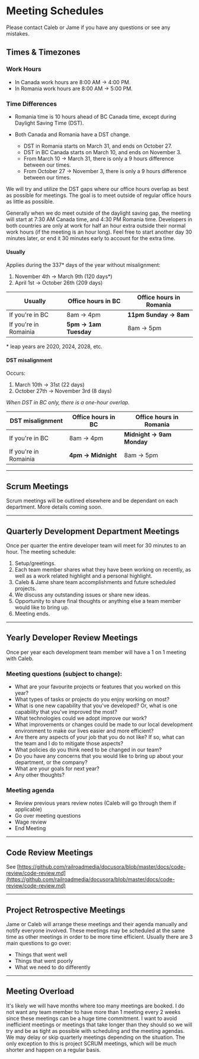 # Meeting Schedules

Please contact Caleb or Jame if you have any questions or see any mistakes.

## Times & Timezones

### Work Hours

- In Canada work hours are 8:00 AM -> 4:00 PM.
- In Romania work hours are 8:00 AM -> 5:00 PM.

### Time Differences
- Romania time is 10 hours ahead of BC Canada time, except during Daylight Saving Time (DST).

- Both Canada and Romania have a DST change.
    - DST in Romania starts on March 31, and ends on October 27.
    - DST in BC Canada starts on March 10, and ends on November 3.
    - From March 10 -> March 31, there is only a 9 hours difference between our times.
    - From October 27 -> November 3, there is only a 9 hours difference between our times.

We will try and utilize the DST gaps where our office hours overlap as best as possible for meetings.  The goal is to meet outside of regular office hours as little as possible.

Generally when we do meet outside of the daylight saving gap, the meeting will start at 7:30 AM Canada time, and 4:30 PM Romania time. Developers in both countries are only at work for half an hour extra outside their normal work hours (if the meeting is an hour long). Feel free to start another day 30 minutes later, or end it 30 minutes early to account for the extra time.

#### Usually

<!-- Nov4→Mar9 & Apr1→Oct26 -->

Applies during the 337\* days of the year without misalignment:

1. November 4th → March 9th (120 days\*)
1. April 1st → October 26th (209 days)

| Usually               | Office hours in BC    | Office hours in Romania | 
|-----------------------|-----------------------|-------------------------| 
| If you're in BC       | 8am → 4pm             | **11pm Sunday → 8am**   | 
| If you're in Romainia | **5pm → 1am Tuesday** | 8am → 5pm               | 

<!-- donatstudios.com/CsvToMarkdownTable
Usually,Office hours in BC,Office hours in Romania
If you're in BC,8am → 4pm,**11pm Sunday → 8am**
If you're in Romainia,**5pm → 1am Tuesday**,8am → 5pm
-->

\* leap years are 2020, 2024, 2028, etc.

#### DST misalignment

Occurs:

1. March 10th → 31st (22 days)
2. October 27th → November 3rd (8 days)

*When DST in BC only, there is a one-hour overlap.*

| DST misalignment      | Office hours in BC | Office hours in Romania   | 
|-----------------------|--------------------|---------------------------| 
| If you're in BC       | 8am → 4pm          | **Midnight → 9am Monday** | 
| If you're in Romainia | **4pm → Midnight** | 8am → 5pm                 |  

<!-- donatstudios.com/CsvToMarkdownTable
DST misalignment,Office hours in BC,Office hours in Romania
If you're in BC,8am → 4pm,**Midnight → 9am Monday**
If you're in Romainia,**4pm → Midnight**,8am → 5pm
-->

--- 

## Scrum Meetings

Scrum meetings will be outlined elsewhere and be dependant on each department. More details coming soon.

--- 

## Quarterly Development Department Meetings

Once per quarter the entire developer team will meet for 30 minutes to an hour. The meeting schedule:

1. Setup/greetings.
2. Each team member shares what they have been working on recently, as well as a work related highlight and a personal highlight.
3. Caleb & Jame share team accomplishments and future scheduled projects.
4. We discuss any outstanding issues or share new ideas.
5. Opportunity to share final thoughts or anything else a team member would like to bring up. 
6. Meeting ends.

--- 

## Yearly Developer Review Meetings

Once per year each development team member will have a 1 on 1 meeting with Caleb. 

### Meeting questions (subject to change):

- What are your favourite projects or features that you worked on this year?
- What types of tasks or projects do you enjoy working on most?
- What is one new capability that you've developed? Or, what is one capability that you've improved the most? 
- What technologies could we adopt improve our work?
- What improvements or changes could be made to our local development environment to make our lives easier and more efficient?
- Are there any aspects of your job that you do not like? If so, what can the team and I do to mitigate those aspects?
- What policies do you think need to be changed in our team? 
- Do you have any concerns that you would like to bring up about your department, or the company? 
- What are your goals for next year?
- Any other thoughts?

### Meeting agenda

- Review previous years review notes (Caleb will go through them if applicable)
- Go over meeting questions
- Wage review
- End Meeting

--- 

## Code Review Meetings

See [https://github.com/railroadmedia/docusora/blob/master/docs/code-review/code-review.md](https://github.com/railroadmedia/docusora/blob/master/docs/code-review/code-review.md)

--- 

## Project Retrospective Meetings

Jame or Caleb will arrange these meetings and their agenda manually and notify everyone involved. These meetings may be scheduled at the same time as other meetings in order to be more time efficient. Usually there are 3 main questions to go over:

- Things that went well
- Things that went poorly
- What we need to do differently

--- 

## Meeting Overload

It's likely we will have months where too many meetings are booked. I do not want any team member to have more than 1 meeting every 2 weeks since these meetings can be a huge time commitment. I want to avoid inefficient meetings or meetings that take longer than they should so we will try and be as tight as possible with scheduling and the meeting agendas. We may delay or skip quarterly meetings depending on the situation. The only exception to this is project SCRUM meetings, which will be much shorter and happen on a regular basis.